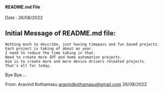 

#### README.md File

Date : 26/08/2022    

## Initial Message of README.md file:
    Nothing much to describe, just having timepass and fun based projects.
    Each project is taking of about an year.
    I need to reduce the time taking in that.
    Need to create more IOT and home automation projects.
    Aim is to create more and more device drivers releated projects.
    That's all for today.
    




Bye Bye....

  From:
    Aravind Kothamasu
    aravindkothamasu@gmail.com
    26/08/2022

